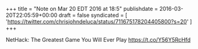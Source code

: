 +++
title = "Note on Mar 20 EDT 2016 at 18:5"
publishdate = 2016-03-20T22:05:59+00:00
draft = false
syndicated = [ 'https://twitter.com/chrisjohndeluca/status/711675178204405800?s=20' ]
+++

NetHack: The Greatest Game You Will Ever Play https://t.co/Y56Y5RcHfd
